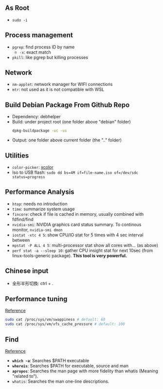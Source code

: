 ## As Root
- `sudo -i`

## Process management
- `pgrep`: find process ID by name
  - `-x`: exact match
- `pkill`: like pgrep but killing processes

## Network
- `nm-applet`: network manager for WIFI connections
- `mtr`: not used as it is not compatible with WSL

## Build Debian Package From Github Repo
- Dependency: debhelper
- Build: under project root (one folder above "debian" folder)
	```sh
	dpkg-buildpackage -uc -us
	```
- Output: one folder above current folder (the ".." folder)

## Utilities
- `color-picker`: [xcolor](https://github.com/Soft/xcolor)
- Iso to USB flash: `sudo dd bs=4M if=file-name.iso of=/dev/sdc status=progress`

## Performance Analysis
- `htop`: needs no introduction
- `time`: summarize system usage
- `fincore`: check if file is cached in memory, usually combined with fdfind/find
- `nvidia-smi`: NVIDIA graphics card status summary. To continous monitor, `nvidia-smi dmon`
- `iostat -xtc 4 5`: show CPU/IO stat for 5 times with 4 sec interval between
- `mpstat -P ALL 4 5`: multi-processor stat show all cores with... (as above)
- `perf stat -a --sleep 10`: gather CPU insight stat for next 10sec (from linux-tools-generic package). **This tool is very powerful.**

## Chinese input
- 全形半形切換: ctrl + .

## Performance tuning
[Reference](https://haydenjames.io/linux-performance-almost-always-add-swap-space/)
```bash
sudo cat /proc/sys/vm/swappiness # default: 60
sudo cat /proc/sys/vm/vfs_cache_pressure # default: 100
```

## Find
[Reference](https://www-howtogeek-com.cdn.ampproject.org/v/s/www.howtogeek.com/425408/how-to-use-all-linuxs-search-commands/amp/?amp_js_v=0.1#referrer=https%3A%2F%2Fwww.google.com&amp_tf=From%20%251%24s&ampshare=https%3A%2F%2Fwww.howtogeek.com%2F425408%2Fhow-to-use-all-linuxs-search-commands%2F)
- **`which -a`**: Searches $PATH executable
- **`whereis`**: Searches $PATH for executable, source and man
- **`apropos`**: Searches the man page with more fidelity than whatis (Meaning "related to").
- `whatis`: Searches the man one-line descriptions.
